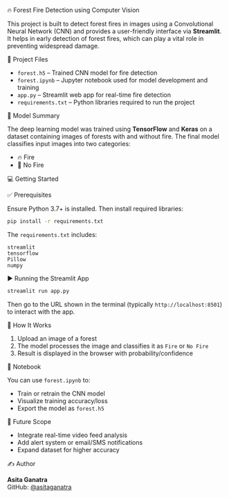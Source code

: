 🔥 Forest Fire Detection using Computer Vision

This project is built to detect forest fires in images using a Convolutional Neural Network (CNN) and provides a user-friendly interface via **Streamlit**. It helps in early detection of forest fires, which can play a vital role in preventing widespread damage.

📂 Project Files

- `forest.h5` – Trained CNN model for fire detection
- `forest.ipynb` – Jupyter notebook used for model development and training
- `app.py` – Streamlit web app for real-time fire detection
- `requirements.txt` – Python libraries required to run the project

🧠 Model Summary

The deep learning model was trained using **TensorFlow** and **Keras** on a dataset containing images of forests with and without fire. The final model classifies input images into two categories:
- 🔥 Fire
- 🌲 No Fire

💻 Getting Started

✅ Prerequisites

Ensure Python 3.7+ is installed. Then install required libraries:

```bash
pip install -r requirements.txt
```

The `requirements.txt` includes:
```
streamlit
tensorflow
Pillow
numpy
```

▶️ Running the Streamlit App

```bash
streamlit run app.py
```

Then go to the URL shown in the terminal (typically `http://localhost:8501`) to interact with the app.

📸 How It Works

1. Upload an image of a forest
2. The model processes the image and classifies it as `Fire` or `No Fire`
3. Result is displayed in the browser with probability/confidence

📘 Notebook

You can use `forest.ipynb` to:
- Train or retrain the CNN model
- Visualize training accuracy/loss
- Export the model as `forest.h5`

 📌 Future Scope

- Integrate real-time video feed analysis
- Add alert system or email/SMS notifications
- Expand dataset for higher accuracy

✍️ Author

**Asita Ganatra**  
GitHub: [@asitaganatra](https://github.com/asitaganatra)
